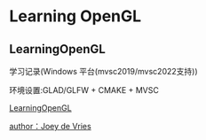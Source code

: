 # Learning OpenGL
## LearningOpenGL

学习记录(Windows 平台(mvsc2019/mvsc2022支持))

环境设置:GLAD/GLFW + CMAKE + MVSC

[LearningOpenGL](https://learnopengl-cn.github.io/)

[author：Joey de Vries](http://joeydevries.com/)